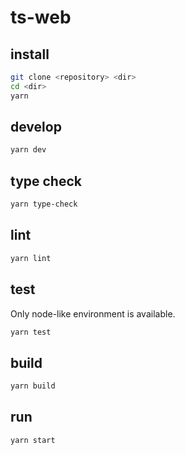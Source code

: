 # ts-web

## install

```sh
git clone <repository> <dir>
cd <dir>
yarn
```

## develop

```sh
yarn dev
```

## type check

```sh
yarn type-check
```

## lint

```sh
yarn lint
```

## test

Only node-like environment is available.

```sh
yarn test
```

## build

```sh
yarn build
```

## run

```sh
yarn start
```
